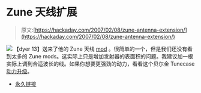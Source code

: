 # Zune 天线扩展

> 原文:[https://hackaday.com/2007/02/08/zune-antenna-extension/](https://hackaday.com/2007/02/08/zune-antenna-extension/)

![](../Images/2c02e1e9edf856802a100d11bfb096d3.png)
【dyer 13】送来了他的 Zune 天线 [mod](http://www.zunemods.net/cms_view_article.php?aid=13) 。很简单的一个，但是我们还没有看到太多的 Zune mods。这实际上只是增加发射器的表面积的问题。我建议加一根实际上调到合适波长的线。如果你想要更强劲的动力，看看这个贝尔金 Tunecase [动力升级](http://www.jiggybyte.com/indexAnon.php)。

*   [永久链接](http://www.zunemods.net/cms_view_article.php?aid=13)